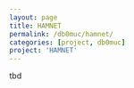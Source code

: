 ```yaml
---
layout: page
title: HAMNET
permalink: /db0muc/hamnet/
categories: [project, db0muc]
project: 'HAMNET'
---
```


tbd